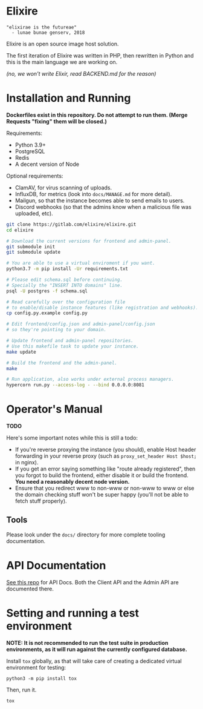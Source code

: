# Elixire

```
"elixirae is the futureae"
  - lunae bunae genserv, 2018
```

Elixire is an open source image host solution.

The first iteration of Elixire was written in PHP,
then rewritten in Python and this is the main language
we are working on.

_(no, we won't write Elixir, read BACKEND.md for the reason)_

# Installation and Running

**Dockerfiles exist in this repository. Do not attempt to run them.
(Merge Requests "fixing" them will be closed.)**

Requirements:

- Python 3.9+
- PostgreSQL
- Redis
- A decent version of Node

Optional requirements:

- ClamAV, for virus scanning of uploads.
- InfluxDB, for metrics (look into `docs/MANAGE.md` for more detail).
- Mailgun, so that the instance becomes able to send emails to users.
- Discord webhooks (so that the admins know when a malicious
  file was uploaded, etc).

```bash
git clone https://gitlab.com/elixire/elixire.git
cd elixire

# Download the current versions for frontend and admin-panel.
git submodule init
git submodule update

# You are able to use a virtual enviroment if you want.
python3.7 -m pip install -Ur requirements.txt

# Please edit schema.sql before continuing.
# Specially the "INSERT INTO domains" line.
psql -U postgres -f schema.sql

# Read carefully over the configuration file
# to enable/disable instance features (like registration and webhooks).
cp config.py.example config.py

# Edit frontend/config.json and admin-panel/config.json
# so they're pointing to your domain.

# Update frontend and admin-panel repositories.
# Use this makefile task to update your instance.
make update

# Build the frontend and the admin-panel.
make

# Run application, also works under external process managers.
hypercorn run.py --access-log - --bind 0.0.0.0:8081
```

# Operator's Manual

**TODO**

Here's some important notes while this is still a todo:

- If you're reverse proxying the instance (you should), enable Host header forwarding in your reverse proxy (such as `proxy_set_header Host $host;` in nginx).
- If you get an error saying something like "route already registered", then you forgot to build the frontend, either disable it or build the frontend. **You need a reasonably decent node version.**
- Ensure that you redirect www to non-www or non-www to www or else the domain checking stuff won't be super happy (you'll not be able to fetch stuff properly).

## Tools

Please look under the `docs/` directory for more complete tooling documentation.

# API Documentation

[See this repo](https://gitlab.com/elixire/api-docs) for API Docs.
Both the Client API and the Admin API are documented there.

# Setting and running a test environment

**NOTE: It is not recommended to run the test suite in production environments,
as it will run against the currently configured database.**

Install `tox` globally, as that will take care of creating a dedicated
virtual environment for testing:

```
python3 -m pip install tox
```

Then, run it.

```bash
tox
```
